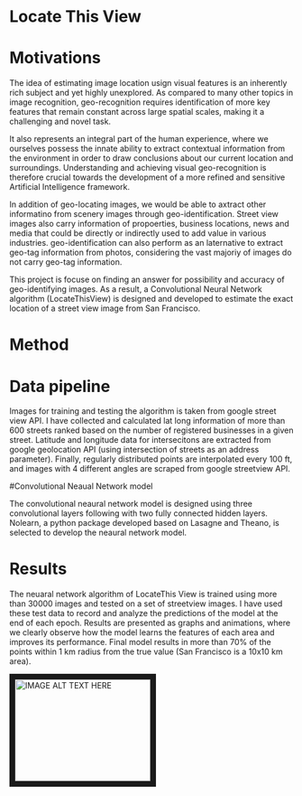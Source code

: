# Locate This View

# Motivations

The idea of estimating image location usign visual features is an inherently rich subject and yet highly unexplored. 
As compared to many other topics in image recognition, geo-recognition requires identification of more key features that remain constant across large spatial scales, making it a challenging and novel task. 

It also represents an integral part of the human experience, where we ourselves possess the innate ability to extract contextual information from the environment in order to draw conclusions about our current location and surroundings. Understanding and achieving visual geo-recognition is therefore crucial towards the development of a more refined and sensitive Artificial Intelligence framework.

In addition of geo-locating images, we would be able to axtract other informatino from scenery images through geo-identification.
Street view images also carry information of propoerties, business locations, news and media that could be directly or indirectly used to add value in various industries. geo-identification can also perform as an laternative to extract geo-tag information from photos, considering the vast majoriy of images do not carry geo-tag information. 

This project is focuse on finding an answer for possibility and accuracy of geo-identifying images. As a result, a Convolutional Neural Network algorithm (LocateThisView) is designed and developed to estimate the exact location of a street view image from San Francisco.

# Method
# Data pipeline

Images for training and testing the algorithm is taken from google street view API. I have collected and calculated lat long information of more than 600 streets ranked based on the number of registered businesses in a given street. Latitude and longitude data for intersecitons are extracted from google geolocation API (using intersection of streets as an address parameter). Finally, regularly distributed points are interpolated every 100 ft, and images with 4 different angles are scraped from google streetview API. 

#Convolutional Neaual Network model

The convolutional neaural network model is designed using three convolutional layers following with two fully connected hidden layers. Nolearn, a python package developed based on Lasagne and Theano, is selected to develop the neaural network model. 

# Results
The neuaral network algorithm of LocateThis View is trained using more than 30000 images and tested on a set of streetview images. I have used these test data to record and analyze the predictions of the model at the end of each epoch. Results are presented as graphs and animations, where we clearly observe how the model learns the features of each area and improves its performance. 
Final model results in more than 70% of the points within 1 km radius from the true value (San Francisco is a 10x10 km area). 

<a href="images/200_streets
" target="_blank"><img src="./images/200_streets" 
alt="IMAGE ALT TEXT HERE" width="240" height="180" border="10" /></a>